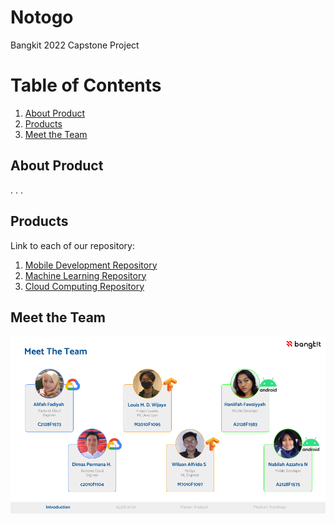 # Notogo
Bangkit 2022 Capstone Project

# Table of Contents 
1. [About Product](#About-Product)
2. [Products](#Products)
3. [Meet the Team](#Meet-the-Team)


## About Product
. . .

## Products
Link to each of our repository:
1. [Mobile Development Repository](https://github.com/nabilah1001/Notogo-MD)
2. [Machine Learning Repository](https://github.com/louis-not/Notogo-ML)
3. [Cloud Computing Repository](https://github.com/dhamthadi12/Notogo-CC)


## Meet the Team
![](https://github.com/louis-not/Bangkit-Notogo/blob/main/img/Meet_the_team.png?)
